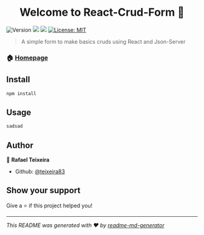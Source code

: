 <h1 align="center">Welcome to React-Crud-Form 👋</h1>
<p>
  <img alt="Version" src="https://img.shields.io/badge/version-1.0-blue.svg?cacheSeconds=2592000" />
  <img src="https://img.shields.io/badge/npm-%3E%3D6.9.0-green.svg" />
  <img src="https://img.shields.io/badge/node-%3E%3D10.16.0-green.svg" />
  <a href="https://github.com/kefranabg/readme-md-generator/blob/master/LICENSE">
    <img alt="License: MIT" src="https://img.shields.io/badge/License-MIT-yellow.svg" target="_blank" />
  </a>
</p>

> A simple form to make basics cruds using React and Json-Server

### 🏠 [Homepage](https://github.com/teixeira83/Crud-Form-Front-endAndBack-end)

## Install

```sh
npm install
```

## Usage

```sh
sadsad
```

## Author

👤 **Rafael Teixeira**

* Github: [@teixeira83](https://github.com/teixeira83)

## Show your support

Give a ⭐️ if this project helped you!

***
_This README was generated with ❤️ by [readme-md-generator](https://github.com/kefranabg/readme-md-generator)_

